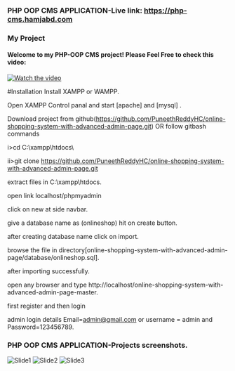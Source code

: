 ### PHP OOP CMS APPLICATION-Live link: https://php-cms.hamjabd.com
### My Project
#### Welcome to my PHP-OOP CMS project! Please Feel Free to check this video:
[![Watch the video](https://img.youtube.com/vi/Se89eh0DHJM/0.jpg)](https://www.youtube.com/embed/Se89eh0DHJM)

#Installation
Install XAMPP or WAMPP.

Open XAMPP Control panal and start [apache] and [mysql] .

Download project from github(https://github.com/PuneethReddyHC/online-shopping-system-with-advanced-admin-page.git)
OR follow gitbash commands

i>cd C:\xampp\htdocs\

ii>git clone https://github.com/PuneethReddyHC/online-shopping-system-with-advanced-admin-page.git

extract files in C:\xampp\htdocs.

open link localhost/phpmyadmin

click on new at side navbar.

give a database name as (onlineshop) hit on create button.

after creating database name click on import.

browse the file in directory[online-shopping-system-with-advanced-admin-page/database/onlineshop.sql].

after importing successfully.

open any browser and type http://localhost/online-shopping-system-with-advanced-admin-page-master.

first register and then login

admin login details Email=admin@gmail.com or username = admin and Password=123456789.


### PHP OOP CMS APPLICATION-Projects screenshots.
![Slide1](https://github.com/AmirHam-Za/cms-oop/assets/125890933/5250b8ab-3d13-4f97-81b6-40b9c696bbb5)
![Slide2](https://github.com/AmirHam-Za/cms-oop/assets/125890933/9d1c8eb0-d99a-48d4-ab2f-795641b86010)
![Slide3](https://github.com/AmirHam-Za/cms-oop/assets/125890933/91bc6206-99a0-46e2-b63a-fc8a19785217)



